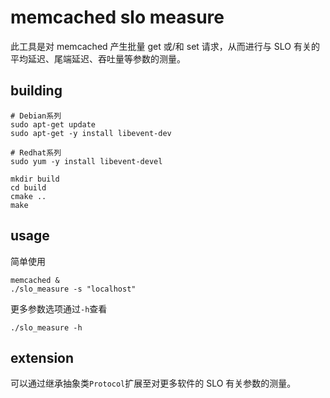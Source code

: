 # memcached slo measure

此工具是对 memcached 产生批量 get 或/和 set 请求，从而进行与 SLO 有关的平均延迟、尾端延迟、吞吐量等参数的测量。

## building

```
# Debian系列
sudo apt-get update
sudo apt-get -y install libevent-dev

# Redhat系列
sudo yum -y install libevent-devel

mkdir build
cd build
cmake ..
make
```

## usage

简单使用

```
memcached &
./slo_measure -s "localhost"
```

更多参数选项通过`-h`查看

```
./slo_measure -h
```

## extension

可以通过继承抽象类`Protocol`扩展至对更多软件的 SLO 有关参数的测量。
